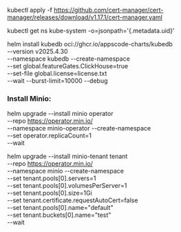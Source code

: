 kubectl apply -f https://github.com/cert-manager/cert-manager/releases/download/v1.17.1/cert-manager.yaml

kubectl get ns kube-system -o=jsonpath='{.metadata.uid}'

helm install kubedb oci://ghcr.io/appscode-charts/kubedb \
  --version v2025.4.30 \
  --namespace kubedb --create-namespace \
  --set global.featureGates.ClickHouse=true \
  --set-file global.license=license.txt \
  --wait --burst-limit=10000 --debug


### Install Minio:

helm upgrade --install minio operator \
  --repo https://operator.min.io/ \
  --namespace minio-operator --create-namespace \
  --set operator.replicaCount=1 \
  --wait

helm upgrade --install minio-tenant tenant \
  --repo https://operator.min.io/ \
  --namespace minio --create-namespace \
  --set tenant.pools[0].servers=1 \
  --set tenant.pools[0].volumesPerServer=1 \
  --set tenant.pools[0].size=1Gi \
  --set tenant.certificate.requestAutoCert=false \
  --set tenant.pools[0].name="default" \
  --set tenant.buckets[0].name="test" \
  --wait
